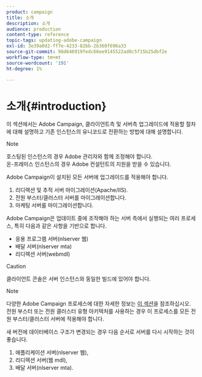 ```yaml
---
product: campaign
title: 소개
description: 소개
audience: production
content-type: reference
topic-tags: updating-adobe-campaign
exl-id: 3e39a0d2-ff7e-4233-82bb-2b360f696a33
source-git-commit: 98d646919fedc66ee9145522ad0c5f15b25dbf2e
workflow-type: tm+mt
source-wordcount: '191'
ht-degree: 1%

---
```


# 소개{#introduction}

이 섹션에서는 Adobe Campaign, 클라이언트측 및 서버측 업그레이드에 적용할 절차에 대해 설명하고 기존 인스턴스의 유니코드로 전환하는 방법에 대해 설명합니다.

>[!NOTE]
>
>호스팅된 인스턴스의 경우 Adobe 관리자와 함께 조정해야 합니다.\
>온-프레미스 인스턴스의 경우 Adobe 컨설턴트의 지원을 받을 수 있습니다.

Adobe Campaign이 설치된 모든 서버에 업그레이드를 적용해야 합니다.

1. 리디렉션 및 추적 서버 마이그레이션(Apache/IIS).
1. 전원 부스터/클러스터 서버를 마이그레이션합니다.
1. 마케팅 서버를 마이그레이션합니다.

Adobe Campaign은 업데이트 중에 조작해야 하는 서버 측에서 실행되는 여러 프로세스, 특히 다음과 같은 사항을 기반으로 합니다.

* 응용 프로그램 서버(nlserver 웹)
* 배달 서버(nlserver mta)
* 리디렉션 서버(webmdl)

>[!CAUTION]
>
>클라이언트 콘솔은 서버 인스턴스와 동일한 빌드에 있어야 합니다.

>[!NOTE]
>
>다양한 Adobe Campaign 프로세스에 대한 자세한 정보는 [이 섹션](../../installation/using/general-architecture.md#logical-application-layer)을 참조하십시오.\
>전원 부스터 또는 전원 클러스터 유형 아키텍처를 사용하는 경우 이 프로세스를 모든 전원 부스터/클러스터 서버에 적용해야 합니다.

새 버전에 데이터베이스 구조가 변경되는 경우 다음 순서로 서버를 다시 시작하는 것이 좋습니다.

1. 애플리케이션 서버(nlserver 웹),
1. 리디렉션 서버(웹 mdl),
1. 배달 서버(nlserver mta).
